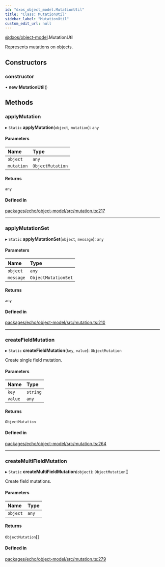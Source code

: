 ```yaml
---
id: "dxos_object_model.MutationUtil"
title: "Class: MutationUtil"
sidebar_label: "MutationUtil"
custom_edit_url: null
---
```


[@dxos/object-model](../modules/dxos_object_model.md).MutationUtil

Represents mutations on objects.

## Constructors

### constructor

• **new MutationUtil**()

## Methods

### applyMutation

▸ `Static` **applyMutation**(`object`, `mutation`): `any`

#### Parameters

| Name | Type |
| :------ | :------ |
| `object` | `any` |
| `mutation` | `ObjectMutation` |

#### Returns

`any`

#### Defined in

[packages/echo/object-model/src/mutation.ts:217](https://github.com/dxos/dxos/blob/b06737400/packages/echo/object-model/src/mutation.ts#L217)

___

### applyMutationSet

▸ `Static` **applyMutationSet**(`object`, `message`): `any`

#### Parameters

| Name | Type |
| :------ | :------ |
| `object` | `any` |
| `message` | `ObjectMutationSet` |

#### Returns

`any`

#### Defined in

[packages/echo/object-model/src/mutation.ts:210](https://github.com/dxos/dxos/blob/b06737400/packages/echo/object-model/src/mutation.ts#L210)

___

### createFieldMutation

▸ `Static` **createFieldMutation**(`key`, `value`): `ObjectMutation`

Create single field mutation.

#### Parameters

| Name | Type |
| :------ | :------ |
| `key` | `string` |
| `value` | `any` |

#### Returns

`ObjectMutation`

#### Defined in

[packages/echo/object-model/src/mutation.ts:264](https://github.com/dxos/dxos/blob/b06737400/packages/echo/object-model/src/mutation.ts#L264)

___

### createMultiFieldMutation

▸ `Static` **createMultiFieldMutation**(`object`): `ObjectMutation`[]

Create field mutations.

#### Parameters

| Name | Type |
| :------ | :------ |
| `object` | `any` |

#### Returns

`ObjectMutation`[]

#### Defined in

[packages/echo/object-model/src/mutation.ts:279](https://github.com/dxos/dxos/blob/b06737400/packages/echo/object-model/src/mutation.ts#L279)
